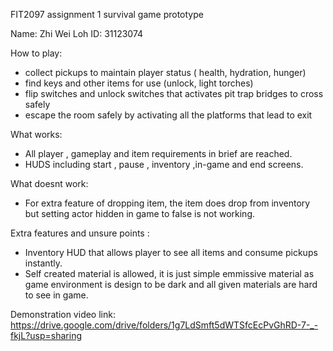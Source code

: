 
FIT2097 assignment 1 survival game prototype

Name: Zhi Wei Loh   ID: 31123074

How to play: 
- collect pickups to maintain player status ( health, hydration, hunger)
- find keys and other items for use (unlock, light torches)
- flip switches and unlock switches that activates pit trap bridges to cross safely
- escape the room safely by activating all the platforms that lead to exit

What works:
- All player , gameplay and item requirements in brief are reached.
- HUDS including start , pause , inventory ,in-game and end screens.

What doesnt work:
- For extra feature of dropping item, the item does drop from inventory 
but setting actor hidden in game to false is not working.

Extra features and unsure points :
- Inventory HUD that allows player to see all items and consume pickups instantly.
- Self created material is allowed, it is just simple emmissive material as 
game environment is design to be dark and all given materials are hard to see in game.

Demonstration video link:
https://drive.google.com/drive/folders/1g7LdSmft5dWTSfcEcPvGhRD-7-_-fkjL?usp=sharing
